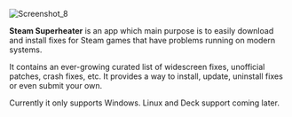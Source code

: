 ![Screenshot_8](https://github.com/fgsfds/Steam-Fixes-Downloader/assets/4870330/8813fe96-0404-4a01-b4d5-210bbd59a315)

**Steam Superheater** is an app which main purpose is to easily download and install fixes for Steam games that have problems running on modern systems.

It contains an ever-growing curated list of widescreen fixes, unofficial patches, crash fixes, etc. It provides a way to install, update, uninstall fixes or even submit your own.

Currently it only supports Windows. Linux and Deck support coming later.
